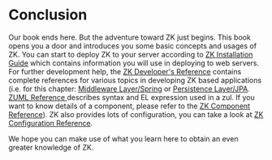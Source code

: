 # Conclusion

Our book ends here. But the adventure toward ZK just begins. This book
opens you a door and introduces you some basic concepts and usages of
ZK. You can start to deploy ZK to your server according to [ZK Installation Guide]({{site.baseurl}}/zk_installation_guide) which contains
information you will use in deploying to web servers. For further
development help, the [ ZK Developer's Reference](https://books.zkoss.org/wiki/ZK_Developer's_Reference) contains complete
references for various topics in developing ZK based applications (i.e.
for this chapter: [Middleware Layer/Spring]({{site.baseurl}}/zk_dev_ref/integration/spring)
or [ Persistence Layer/JPA]({{site.baseurl}}/zk_dev_ref/integration/jpa).
[ ZUML Reference ](/zuml_ref/zuml) describes syntax and EL
expression used in a zul. If you want to know details of a component,
please refer to the [ ZK Component Reference](/zk_component_ref/introduction)). ZK also provides lots of
configuration, you can take a look at [ ZK Configuration Reference](/zk_config_ref/web_xml).

We hope you can make use of what you learn here to obtain an even
greater knowledge of ZK.
